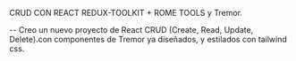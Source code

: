 CRUD CON REACT REDUX-TOOLKIT + ROME TOOLS y Tremor. 

-- Creo un nuevo proyecto de React CRUD (Create, Read, Update, Delete).con componentes
de Tremor ya diseñados, y estilados con tailwind css.